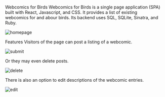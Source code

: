Webcomics for Birds
Webcomics for Birds is a single page application (SPA) built with React, Javascript, and CSS. It provides a list of existing webcomics for and abour birds. Its backend uses SQL, SQLite, Sinatra, and Ruby.

![homepage](https://i.imgur.com/7kbIUYD.png)

Features
Visitors of the page can post a listing of a webcomic.

![submit](https://i.imgur.com/9Tmb8WV.gif)

Or they may even delete posts.

![delete](https://i.imgur.com/QhuADPV.gif)

There is also an option to edit descriptions of the webcomic entries.

![edit](https://i.imgur.com/bMBAhwq.gif)

